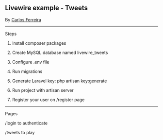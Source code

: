 ## Livewire example - Tweets

By [Carlos Ferreira](https://www.youtube.com/watch?v=lMNpKM3TbJw&list=PLVSNL1PHDWvTH6zKPGTfxEdpv1sN0VbeV)

----

Steps

1. Install composer packages

2. Create MySQL database named livewire_tweets

3. Configure .env file

4. Run migrations

5. Generate Laravel key: php artisan key:generate

6. Run project with artisan server

7. Register your user on /register page


----

Pages

/login to authenticate

/tweets to play

